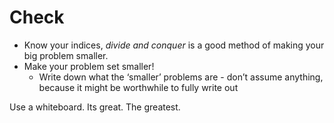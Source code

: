 # Check

* Know your indices, *divide and conquer* is a good method of making your big problem smaller.
* Make your problem set smaller!
  * Write down what the ‘smaller’ problems are - don’t assume anything, because it might be worthwhile to fully write out



Use a whiteboard. Its great. The greatest.